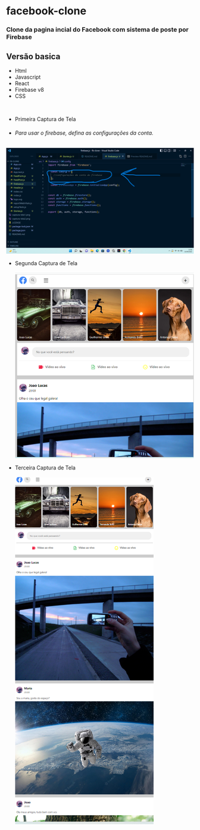 # facebook-clone

### Clone da pagina incial do Facebook com sistema de poste por Firebase
## Versão basica

* Html
* Javascript
* React
* Firebase v8
* CSS

<br/>

* Primeira Captura de Tela  <br/>
* ###### Para usar o firebase, defina as configurações da conta.<br/>
![alt text](captura-tela3.png)

* Segunda Captura de Tela <br/><br/>
![alt text](captura-tela1.png) 

* Terceira Captura de Tela  <br/><br/>
![alt text](captura-tela2.png)

